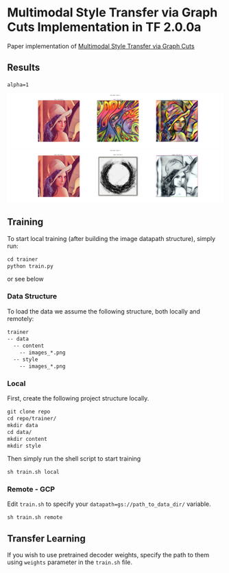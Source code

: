 # Multimodal Style Transfer via Graph Cuts Implementation in TF 2.0.0a

Paper implementation of [Multimodal Style Transfer via Graph Cuts](https://arxiv.org/abs/1904.04443)


## Results 
`alpha=1`

![Image](images/test_output_1.png)
![Image](images/test_output_2.png)


## Training

To start local training (after building the image datapath structure), simply run:

```
cd trainer
python train.py
```

or see below

### Data Structure

To load the data we assume the following structure, both locally and remotely:
```
trainer
-- data
  -- content
    -- images_*.png
  -- style
    -- images_*.png
```

### Local
First, create the following project structure locally.
```
git clone repo
cd repo/trainer/
mkdir data
cd data/
mkdir content
mkdir style
```

Then simply run the shell script to start training

```
sh train.sh local
```

### Remote - GCP
Edit `train.sh` to specify your `datapath=gs://path_to_data_dir/` variable. 
```
sh train.sh remote
```

## Transfer Learning
If you wish to use pretrained decoder weights, specify the path to them using `weights` parameter in the `train.sh` file.




